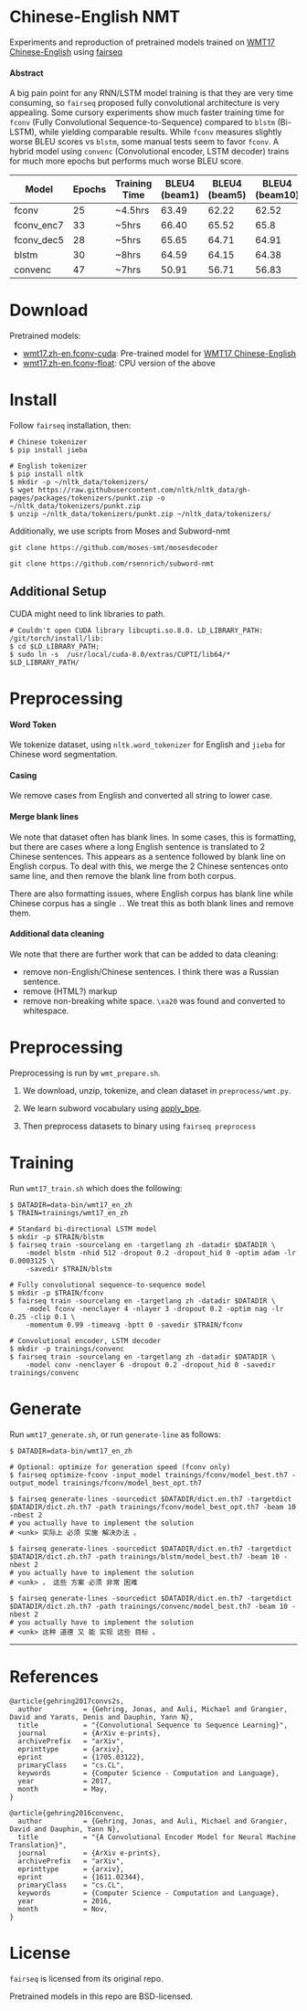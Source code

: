 # Chinese-English NMT

Experiments and reproduction of pretrained models trained on [WMT17 Chinese-English](http://www.statmt.org/wmt17/translation-task.html) using [fairseq](https://github.com/facebookresearch/fairseq)


#### Abstract 

A big pain point for any RNN/LSTM model training is that they are very time consuming, so `fairseq` proposed fully convolutional architecture is very appealing. Some cursory experiments show much faster training time for `fconv` (Fully Convolutional Sequence-to-Sequence) compared to `blstm` (Bi-LSTM), while yielding comparable results. While `fconv` measures slightly worse BLEU scores vs `blstm`, some manual tests seem to favor `fconv`. A hybrid model using `convenc` (Convolutional encoder, LSTM decoder) trains for much more epochs but performs much worse BLEU score. 


|Model | Epochs | Training Time | BLEU4 (beam1) | BLEU4 (beam5) | BLEU4 (beam10) | BLEU4 (beam20)|
|------|--------|---------------|---------------|---------------|----------------|---------------|
| fconv | 25 | ~4.5hrs | 63.49 | 62.22 | 62.52 | 62.74 |
| fconv_enc7 | 33 | ~5hrs | 66.40 | 65.52 | 65.8 | 65.96 |
| fconv_dec5 | 28 | ~5hrs | 65.65 | 64.71 | 64.91 | 64.98 |
| blstm | 30 | ~8hrs | 64.59 | 64.15 | 64.38 | 63.76 |
| convenc | 47 | ~7hrs | 50.91 | 56.71 | 56.83 | 53.66 |


# Download

Pretrained models:

- [wmt17.zh-en.fconv-cuda](https://s3-us-west-2.amazonaws.com/twairball.wmt17.zh-en/wmt17.zh-en.fconv-cuda.tgz): Pre-trained model for [WMT17 Chinese-English](http://www.statmt.org/wmt17/translation-task.html) 
- [wmt17.zh-en.fconv-float](https://s3-us-west-2.amazonaws.com/twairball.wmt17.zh-en/wmt17.zh-en.fconv-float.tgz): CPU version of the above

# Install

Follow `fairseq` installation, then:

````
# Chinese tokenizer
$ pip install jieba

# English tokenizer
$ pip install nltk
$ mkdir -p ~/nltk_data/tokenizers/
$ wget https://raw.githubusercontent.com/nltk/nltk_data/gh-pages/packages/tokenizers/punkt.zip -o ~/nltk_data/tokenizers/punkt.zip
$ unzip ~/nltk_data/tokenizers/punkt.zip ~/nltk_data/tokenizers/

````

Additionally, we use scripts from Moses and Subword-nmt

````
git clone https://github.com/moses-smt/mosesdecoder
````

````
git clone https://github.com/rsennrich/subword-nmt
````

## Additional Setup

CUDA might need to link libraries to path. 

````
# Couldn't open CUDA library libcupti.so.8.0. LD_LIBRARY_PATH: /git/torch/install/lib:
$ cd $LD_LIBRARY_PATH; 
$ sudo ln -s  /usr/local/cuda-8.0/extras/CUPTI/lib64/* $LD_LIBRARY_PATH/
````


# Preprocessing

#### Word Token
We tokenize dataset, using `nltk.word_tokenizer` for English and `jieba` for Chinese word segmentation. 

#### Casing
We remove cases from English and converted all string to lower case. 

#### Merge blank lines
We note that dataset often has blank lines. In some cases, this is formatting, but there are cases where a long English sentence is translated to 2 Chinese sentences. This appears as a sentence followed by blank line on English corpus. To deal with this, we merge the 2 Chinese sentences onto same line, and then remove the blank line from both corpus. 

There are also formatting issues, where English corpus has blank line while Chinese corpus has a single `.`. We treat this as both blank lines and remove them. 

#### Additional data cleaning

We note that there are further work that can be added to data cleaning:
* remove non-English/Chinese sentences. I think there was a Russian sentence. 
* remove (HTML?) markup
* remove non-breaking white space. `\xa20` was found and converted to whitespace.


# Preprocessing

Preprocessing is run by `wmt_prepare.sh`.

1. We download, unzip, tokenize, and clean dataset in `preprocess/wmt.py`. 

2. We learn subword vocabulary using [apply_bpe](https://github.com/rsennrich/subword-nmt).

3. Then preprocess datasets to binary using `fairseq preprocess`

# Training

Run `wmt17_train.sh` which does the following: 

````
$ DATADIR=data-bin/wmt17_en_zh
$ TRAIN=trainings/wmt17_en_zh

# Standard bi-directional LSTM model
$ mkdir -p $TRAIN/blstm
$ fairseq train -sourcelang en -targetlang zh -datadir $DATADIR \
    -model blstm -nhid 512 -dropout 0.2 -dropout_hid 0 -optim adam -lr 0.0003125 \
    -savedir $TRAIN/blstm

# Fully convolutional sequence-to-sequence model
$ mkdir -p $TRAIN/fconv
$ fairseq train -sourcelang en -targetlang zh -datadir $DATADIR \
    -model fconv -nenclayer 4 -nlayer 3 -dropout 0.2 -optim nag -lr 0.25 -clip 0.1 \
    -momentum 0.99 -timeavg -bptt 0 -savedir $TRAIN/fconv

# Convolutional encoder, LSTM decoder
$ mkdir -p trainings/convenc
$ fairseq train -sourcelang en -targetlang zh -datadir $DATADIR \
    -model conv -nenclayer 6 -dropout 0.2 -dropout_hid 0 -savedir trainings/convenc
````

# Generate

Run `wmt17_generate.sh`, or run `generate-line` as follows:

````
$ DATADIR=data-bin/wmt17_en_zh

# Optional: optimize for generation speed (fconv only)
$ fairseq optimize-fconv -input_model trainings/fconv/model_best.th7 -output_model trainings/fconv/model_best_opt.th7

$ fairseq generate-lines -sourcedict $DATADIR/dict.en.th7 -targetdict $DATADIR/dict.zh.th7 -path trainings/fconv/model_best_opt.th7 -beam 10 -nbest 2
# you actually have to implement the solution
# <unk> 实际上 必须 实施 解决办法 。

$ fairseq generate-lines -sourcedict $DATADIR/dict.en.th7 -targetdict $DATADIR/dict.zh.th7 -path trainings/blstm/model_best.th7 -beam 10 -nbest 2
# you actually have to implement the solution
# <unk> ， 这些 方案 必须 非常 困难 

$ fairseq generate-lines -sourcedict $DATADIR/dict.en.th7 -targetdict $DATADIR/dict.zh.th7 -path trainings/convenc/model_best.th7 -beam 10 -nbest 2
# you actually have to implement the solution
# <unk> 这种 道德 又 能 实现 这些 目标 。 

````

---

# References

```
@article{gehring2017convs2s,
  author          = {Gehring, Jonas, and Auli, Michael and Grangier, David and Yarats, Denis and Dauphin, Yann N},
  title           = "{Convolutional Sequence to Sequence Learning}",
  journal         = {ArXiv e-prints},
  archivePrefix   = "arXiv",
  eprinttype      = {arxiv},
  eprint          = {1705.03122},
  primaryClass    = "cs.CL",
  keywords        = {Computer Science - Computation and Language},
  year            = 2017,
  month           = May,
}
```

```
@article{gehring2016convenc,
  author          = {Gehring, Jonas, and Auli, Michael and Grangier, David and Dauphin, Yann N},
  title           = "{A Convolutional Encoder Model for Neural Machine Translation}",
  journal         = {ArXiv e-prints},
  archivePrefix   = "arXiv",
  eprinttype      = {arxiv},
  eprint          = {1611.02344},
  primaryClass    = "cs.CL",
  keywords        = {Computer Science - Computation and Language},
  year            = 2016,
  month           = Nov,
}
```

# License
`fairseq` is licensed from its original repo. 

Pretrained models in this repo are BSD-licensed.